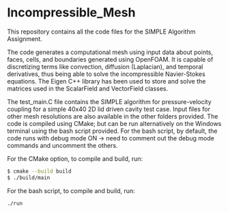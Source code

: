 # Incompressible_Mesh

This repository contains all the code files for the SIMPLE Algorithm Assignment.

The code generates a computational mesh using input data about points, faces, cells, and boundaries generated using OpenFOAM. It is capable of discretizing terms like convection, diffusion (Laplacian), and temporal derivatives, thus being able to solve the incompressible Navier-Stokes equations. The Eigen C++ library has been used to store and solve the matrices used in the ScalarField and VectorField classes.

The test_main.C file contains the SIMPLE algorithm for pressure-velocity coupling for a simple 40x40 2D lid driven cavity test case. Input files for other mesh resolutions are also available in the other folders provided. The code is compiled using CMake; but can be run alternatively on the Windows terminal using the bash script provided. For the bash script, by default, the code runs with debug mode ON -> need to comment out the debug mode commands and uncomment the others.

For the CMake option, to compile and build, run:
```bash
$ cmake --build build
$ ./build/main
```

For the bash script, to compile and build, run:
```cmd
./run
```
